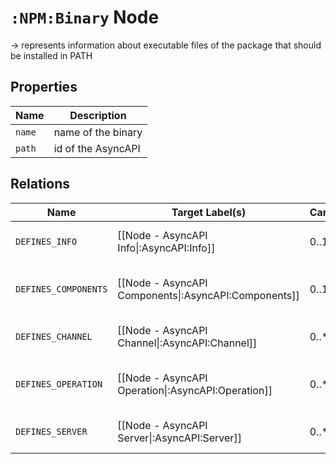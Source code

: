 # `:NPM:Binary` Node  
  
-> represents information about executable files of the package that should be installed in PATH
  
  
## Properties  
  
| Name   | Description        |
| ------ | ------------------ |
| `name` | name of the binary |
| `path` | id of the AsyncAPI |


  
## Relations  
  
| Name                 | Target Label(s)                                      | Cardinality | Description                    |     |
| -------------------- | ---------------------------------------------------- | ----------- | ------------------------------ | --- |
| `DEFINES_INFO`       | [[Node - AsyncAPI Info\|:AsyncAPI:Info]]<br>         | 0..1        | the info of the AsyncApi       |     |
| `DEFINES_COMPONENTS` | [[Node - AsyncAPI Components\|:AsyncAPI:Components]] | 0..1        | all components of the AsyncApi |     |
| `DEFINES_CHANNEL`    | [[Node - AsyncAPI Channel\|:AsyncAPI:Channel]]       | 0..*        | a channel of the AsyncApi      |     |
| `DEFINES_OPERATION`  | [[Node - AsyncAPI Operation\|:AsyncAPI:Operation]]   | 0..*        | an operation of the AsyncApi   |     |
| `DEFINES_SERVER`     | [[Node - AsyncAPI Server\|:AsyncAPI:Server]]         | 0..*        | a server of the AsyncApi       |     |